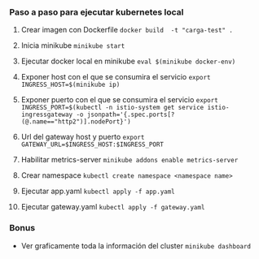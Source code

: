 ### Paso a paso para ejecutar kubernetes local

1. Crear imagen con Dockerfile
```docker build  -t "carga-test" . ```

2. Inicia minikube
```minikube start```

3. Ejecutar docker local en minikube
```eval $(minikube docker-env) ```

4. Exponer host con el que se consumira el servicio
```export INGRESS_HOST=$(minikube ip)``` 

5. Exponer puerto con el que se consumira el servicio
```export INGRESS_PORT=$(kubectl -n istio-system get service istio-ingressgateway -o jsonpath='{.spec.ports[?(@.name=="http2")].nodePort}') ```

6. Url del gateway host y puerto
```export GATEWAY_URL=$INGRESS_HOST:$INGRESS_PORT ```

7. Habilitar metrics-server
``` minikube addons enable metrics-server ```

8. Crear namespace
```kubectl create namespace <namespace name>```

9. Ejecutar app.yaml
```kubectl apply -f app.yaml```

10. Ejecutar gateway.yaml
```kubectl apply -f gateway.yaml```

### Bonus

* Ver graficamente toda la información del cluster
```minikube dashboard```